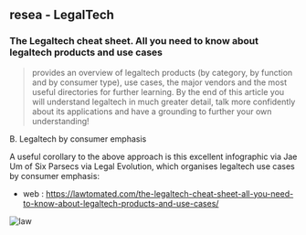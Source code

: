 ## resea - LegalTech 

### The Legaltech cheat sheet. All you need to know about legaltech products and use cases

> provides an overview of legaltech products (by category, by function and by consumer type), use cases, the major vendors and the most useful directories for further learning. By the end of this article you will understand legaltech in much greater detail, talk more confidently about its applications and have a grounding to further your own understanding!

B. Legaltech by consumer emphasis

A useful corollary to the above approach is this excellent infographic via Jae Um of Six Parsecs via Legal Evolution, which organises legaltech use cases by consumer emphasis:

- web : https://lawtomated.com/the-legaltech-cheat-sheet-all-you-need-to-know-about-legaltech-products-and-use-cases/

![law](https://user-images.githubusercontent.com/73060136/208144657-56922410-95f8-4f39-bce9-952ea0362d3c.png)
